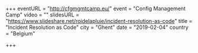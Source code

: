 +++
eventURL = "http://cfgmgmtcamp.eu/"
event = "Config Management Camp"
video = ""
slidesURL = "https://www.slideshare.net/roidelapluie/incident-resolution-as-code"
title = "Incident Resolution as Code"
city = "Ghent"
date = "2019-02-04"
country = "Belgium"

+++

